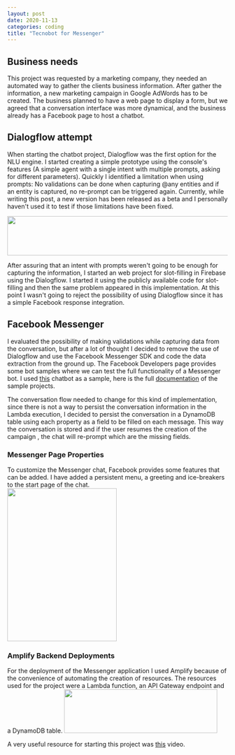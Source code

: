 ```yaml
---
layout: post  
date: 2020-11-13  
categories: coding  
title: "Tecnobot for Messenger"  
---
```


## Business needs
This project was requested by a marketing company, they needed an automated way to gather the clients business information.
After gather the information, a new marketing campaign in Google AdWords has to be created. The business planned to have
a web page to display a form, but we agreed that a conversation interface was more dynamical, and the business already has
a Facebook page to host a chatbot.  

## Dialogflow attempt
When starting the chatbot project, Dialogflow was the first option for the NLU engine. I started creating a simple prototype
using the console's features (A simple agent with a single intent with multiple prompts, asking for different parameters).
Quickly I identified a limitation when using prompts: No validations can be done when capturing @any entities and if an 
entity is captured, no re-prompt can be triggered again. Currently, while writing this post, a new version has been released
as a beta and I personally haven't used it to test if those limitations have been fixed.  

<img src="https://user-images.githubusercontent.com/10179447/93028362-be201e00-f5d0-11ea-8f63-e29d43e862f3.png" width="600" height="90">

After assuring that an intent with prompts weren't going to be enough for capturing the information, I started an web
project for slot-filling in Firebase using the Dialogflow. I started it using the publicly available code for slot-filling
and then the same problem appeared in this implementation. At this point I wasn't going to reject the possibility of using
Dialogflow since it has a simple Facebook response integration. 

## Facebook Messenger 
I evaluated the possibility of making validations while capturing data from the conversation, but after a lot of thought 
I decided to remove the use of Dialogflow and use the Facebook Messenger SDK and code the data extraction from the ground up.
The Facebook Developers page provides some bot samples where we can test the full functionality of a Messenger bot.
I used [this](https://www.messenger.com/t/OriginalCoastClothing) chatbot as a sample, here is the full
[documentation](https://developers.facebook.com/docs/messenger-platform/getting-started/sample-apps) of the sample projects.  

The conversation flow needed to change for this kind of implementation, since there is not a way to persist the conversation
information in the Lambda execution, I decided to persist the conversation in a DynamoDB table using each property as a 
field to be filled on each message. This way the conversation is stored and if the user resumes the creation of the campaign
, the chat will re-prompt which are the missing fields.  

### Messenger Page Properties
To customize the Messenger chat, Facebook provides some features that can be added. I have added a persistent menu, a greeting 
and ice-breakers to the start page of the chat.  
<img src="https://user-images.githubusercontent.com/10179447/93028401-02132300-f5d1-11ea-8428-1e7a0a85959b.png?raw=true" width="250" height="350">

### Amplify Backend Deployments
For the deployment of the Messenger application I used Amplify because of the convenience of automating the creation of 
resources. The resources used for the project were a Lambda function, an API Gateway endpoint and a DynamoDB table.
<img src="https://user-images.githubusercontent.com/10179447/93031028-df8b0500-f5e4-11ea-9f1b-327ea561c0af.png?raw=true" width="350" height="100">

A very useful resource for starting this project was [this](https://youtu.be/aJlvJsdVTLU) video.  






